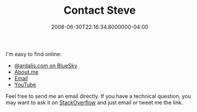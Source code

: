 ﻿---
title: Contact Steve
date: "2008-06-30T22:16:34.8000000-04:00"
description: Feel free to send me an email directly. If you have a technical
featuredImage: img/contact-steve-featured.png
---

I'm easy to find online:

* [@ardalis.com on BlueSky](https://bsky.app/profile/ardalis.com)
* [About.me](http://about.me/stevenasmith)
* [Email](https://ardalis.com/contact-us)
* [YouTube](https://youtube.com/ardalis)

Feel free to send me an email directly. If you have a technical question, you may want to ask it on [StackOverflow](http://stackoverflow.com/) and just email or tweet me the link.

